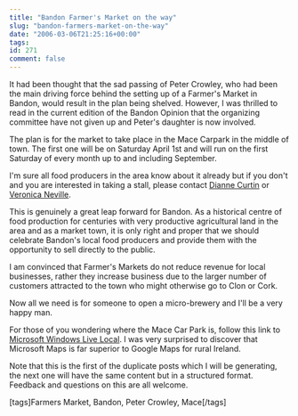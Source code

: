 ```yaml
---
title: "Bandon Farmer's Market on the way"
slug: "bandon-farmers-market-on-the-way"
date: "2006-03-06T21:25:16+00:00"
tags:
id: 271
comment: false
---
```


It had been thought that the sad passing of Peter Crowley, who had been the main driving force behind the setting up of a Farmer's Market in Bandon, would result in the plan being shelved. However, I was thrilled to read in the current edition of the Bandon Opinion that the organizing committee have not given up and Peter's daughter is now involved.

The plan is for the market to take place in the Mace Carpark in the middle of town. The first one will be on Saturday April 1st and will run on the first Saturday of every month up to and including September.

I'm sure all food producers in the area know about it already but if you don't and you are interested in taking a stall, please contact [Dianne Curtin](mailto:dicurtin@eircom.net) or [Veronica Neville](mailto:veronica@rneville.com).

This is genuinely a great leap forward for Bandon. As a historical centre of food production for centuries with very productive agricultural land in the area and as a market town, it is only right and proper that we should celebrate Bandon's local food producers and provide them with the opportunity to sell directly to the public.

I am convinced that Farmer's Markets do not reduce revenue for local businesses, rather they increase business due to the larger number of customers attracted to the town who might otherwise go to Clon or Cork.

Now all we need is for someone to open a micro-brewery and I'll be a very happy man.

For those of you wondering where the Mace Car Park is, follow this link to [Microsoft Windows Live Local](http://local.live.com/?v=2&sp=aN.51.743760_-8.738509_Bandon%20Farmer%27s%20Market_Mace%20Car%20Park). I was very surprised to discover that Microsoft Maps is far superior to Google Maps for rural Ireland.

Note that this is the first of the duplicate posts which I will be generating, the next one will have the same content but in a structured format. Feedback and questions on this are all welcome.

[tags]Farmers Market, Bandon, Peter Crowley, Mace[/tags]

